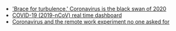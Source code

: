 - ['Brace for turbulence,' Coronavirus is the black swan of 2020](https://changelog.com/news/brace-for-turbulence-coronavirus-is-the-black-swan-of-2020-q8jD)
- [COVID-19 (2019-nCoV) real time dashboard](https://changelog.com/news/covid19-2019ncov-real-time-dashboard-wqrR)
- [Coronavirus and the remote work experiment no one asked for](https://changelog.com/news/coronavirus-and-the-remote-work-experiment-no-one-asked-for-GykA)